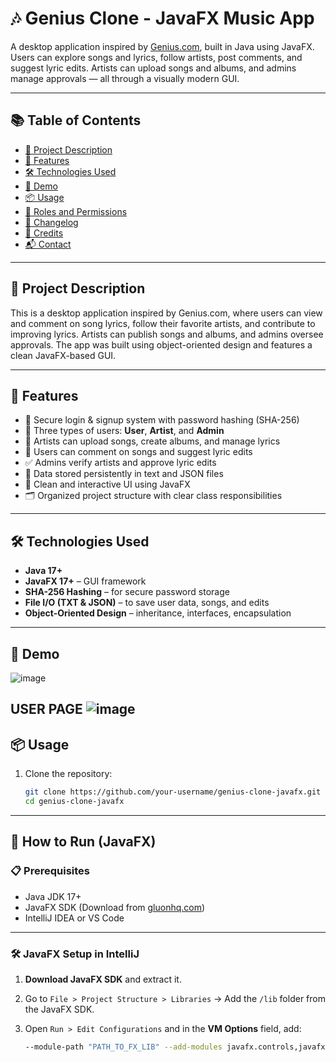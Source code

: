 # 🎶 Genius Clone - JavaFX Music App

A desktop application inspired by [Genius.com](https://genius.com), built in Java using JavaFX. Users can explore songs and lyrics, follow artists, post comments, and suggest lyric edits. Artists can upload songs and albums, and admins manage approvals — all through a visually modern GUI.

---

## 📚 Table of Contents

- [🎯 Project Description](#-project-description)
- [🚀 Features](#-features)
- [🛠️ Technologies Used](#-technologies-used)
- [📸 Demo](#-demo)
- [📦 Usage](#-usage)
- [👥 Roles and Permissions](#-roles-and-permissions)
- [📝 Changelog](#-changelog)
- [👏 Credits](#-credits)
- [📬 Contact](#-contact)

---

## 🎯 Project Description

This is a desktop application inspired by Genius.com, where users can view and comment on song lyrics, follow their favorite artists, and contribute to improving lyrics. Artists can publish songs and albums, and admins oversee approvals. The app was built using object-oriented design and features a clean JavaFX-based GUI.

---

## 🚀 Features

- 🔐 Secure login & signup system with password hashing (SHA-256)
- 👥 Three types of users: **User**, **Artist**, and **Admin**
- 🎵 Artists can upload songs, create albums, and manage lyrics
- 💬 Users can comment on songs and suggest lyric edits
- ✅ Admins verify artists and approve lyric edits
- 📁 Data stored persistently in text and JSON files
- 🎨 Clean and interactive UI using JavaFX
- 🗂 Organized project structure with clear class responsibilities

---

## 🛠️ Technologies Used

- **Java 17+**
- **JavaFX 17+** – GUI framework
- **SHA-256 Hashing** – for secure password storage
- **File I/O (TXT & JSON)** – to save user data, songs, and edits
- **Object-Oriented Design** – inheritance, interfaces, encapsulation

---

## 📸 Demo
![image](https://github.com/user-attachments/assets/a0ea3b9e-a53c-40ac-90fa-83bf6d5fe705)

USER PAGE
![image](https://github.com/user-attachments/assets/82cecb29-e31a-4bf3-96bd-f7f1ffc158e3)
---

## 📦 Usage

1. Clone the repository:
   ```bash
   git clone https://github.com/your-username/genius-clone-javafx.git
   cd genius-clone-javafx
---

## 🚀 How to Run (JavaFX)

### 📋 Prerequisites

- Java JDK 17+
- JavaFX SDK (Download from [gluonhq.com](https://gluonhq.com/products/javafx/))
- IntelliJ IDEA or VS Code

---

### 🛠️ JavaFX Setup in IntelliJ

1. **Download JavaFX SDK** and extract it.
2. Go to `File > Project Structure > Libraries` → Add the `/lib` folder from the JavaFX SDK.
3. Open `Run > Edit Configurations` and in the **VM Options** field, add:

   ```bash
   --module-path "PATH_TO_FX_LIB" --add-modules javafx.controls,javafx.fxml
